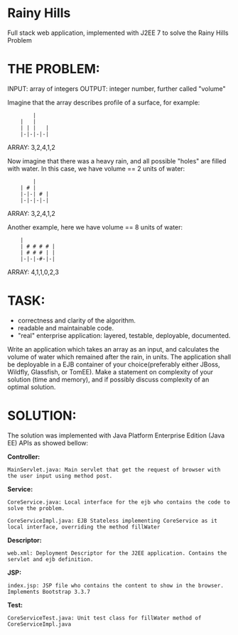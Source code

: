 # Rainy Hills
Full stack web application, implemented with J2EE 7 to solve the Rainy Hills Problem

# THE PROBLEM:
INPUT: array of integers
OUTPUT: integer number, further called "volume"

Imagine that the array describes profile of a surface, for example:

            |
        |   |
        | | |   |
        |-|-|-|-|
ARRAY:  3,2,4,1,2

Now imagine that there was a heavy rain, and all possible "holes" are filled with water. In this case, we have volume == 2 units of water:

            |
        | # |
        |-|-| # |
        |-|-|-|-|
ARRAY:  3,2,4,1,2

Another example, here we have volume == 8 units of water:

        |    
        | # # # # |
        | # # # | |
        |-|-|-#-|-|
ARRAY:  4,1,1,0,2,3

# TASK:
* correctness and clarity of the algorithm.
* readable and maintainable code.
* "real" enterprise application: layered, testable, deployable, documented.

Write an application which takes an array as an input, and calculates the volume of water which remained after the rain, in units.
The application shall be deployable in a EJB container of your choice(preferably either JBoss, Wildfly, Glassfish, or TomEE).
Make a statement on complexity of your solution (time and memory), and if possibly discuss complexity of an optimal solution.

# SOLUTION:

The solution was implemented with Java Platform Enterprise Edition (Java EE) APIs as showed bellow:

**Controller:**

    MainServlet.java: Main servlet that get the request of browser with the user input using method post.

**Service:**                      

    CoreService.java: Local interface for the ejb who contains the code to solve the problem. 

    CoreServiceImpl.java: EJB Stateless implementing CoreService as it local interface, overriding the method fillWater 

**Descriptor:**

    web.xml: Deployment Descriptor for the J2EE application. Contains the servlet and ejb definition.

**JSP:** 

    index.jsp: JSP file who contains the content to show in the browser. Implements Bootstrap 3.3.7

**Test:**

    CoreServiceTest.java: Unit test class for fillWater method of CoreServiceImpl.java